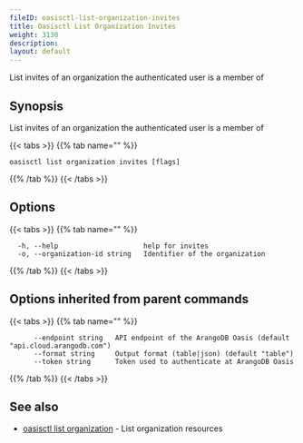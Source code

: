 ```yaml
---
fileID: oasisctl-list-organization-invites
title: Oasisctl List Organization Invites
weight: 3130
description: 
layout: default
---
```

List invites of an organization the authenticated user is a member of

## Synopsis

List invites of an organization the authenticated user is a member of

{{< tabs >}}
{{% tab name="" %}}
```
oasisctl list organization invites [flags]
```
{{% /tab %}}
{{< /tabs >}}

## Options

{{< tabs >}}
{{% tab name="" %}}
```
  -h, --help                     help for invites
  -o, --organization-id string   Identifier of the organization
```
{{% /tab %}}
{{< /tabs >}}

## Options inherited from parent commands

{{< tabs >}}
{{% tab name="" %}}
```
      --endpoint string   API endpoint of the ArangoDB Oasis (default "api.cloud.arangodb.com")
      --format string     Output format (table|json) (default "table")
      --token string      Token used to authenticate at ArangoDB Oasis
```
{{% /tab %}}
{{< /tabs >}}

## See also

* [oasisctl list organization](oasisctl-list-organization)	 - List organization resources

